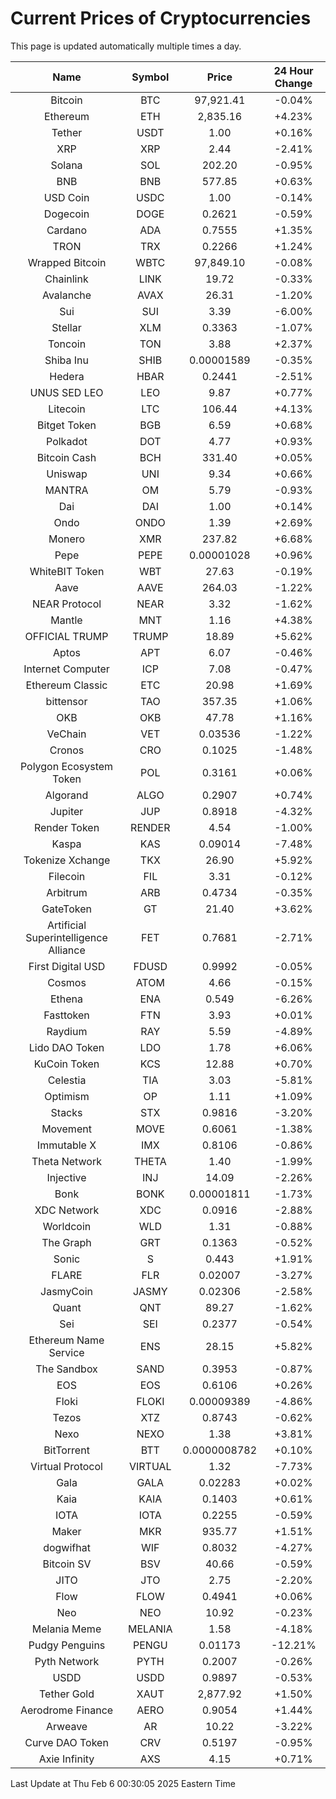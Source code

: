 # Current Prices of Cryptocurrencies
This page is updated automatically multiple times a day.

| Name | Symbol | Price | 24 Hour Change |
| :---: |:---:| :---: | :---: |
| Bitcoin | BTC | 97,921.41 | -0.04% |
| Ethereum | ETH | 2,835.16 | +4.23% |
| Tether | USDT | 1.00 | +0.16% |
| XRP | XRP | 2.44 | -2.41% |
| Solana | SOL | 202.20 | -0.95% |
| BNB | BNB | 577.85 | +0.63% |
| USD Coin | USDC | 1.00 | -0.14% |
| Dogecoin | DOGE | 0.2621 | -0.59% |
| Cardano | ADA | 0.7555 | +1.35% |
| TRON | TRX | 0.2266 | +1.24% |
| Wrapped Bitcoin | WBTC | 97,849.10 | -0.08% |
| Chainlink | LINK | 19.72 | -0.33% |
| Avalanche | AVAX | 26.31 | -1.20% |
| Sui | SUI | 3.39 | -6.00% |
| Stellar | XLM | 0.3363 | -1.07% |
| Toncoin | TON | 3.88 | +2.37% |
| Shiba Inu | SHIB | 0.00001589 | -0.35% |
| Hedera | HBAR | 0.2441 | -2.51% |
| UNUS SED LEO | LEO | 9.87 | +0.77% |
| Litecoin | LTC | 106.44 | +4.13% |
| Bitget Token | BGB | 6.59 | +0.68% |
| Polkadot | DOT | 4.77 | +0.93% |
| Bitcoin Cash | BCH | 331.40 | +0.05% |
| Uniswap | UNI | 9.34 | +0.66% |
| MANTRA | OM | 5.79 | -0.93% |
| Dai | DAI | 1.00 | +0.14% |
| Ondo | ONDO | 1.39 | +2.69% |
| Monero | XMR | 237.82 | +6.68% |
| Pepe | PEPE | 0.00001028 | +0.96% |
| WhiteBIT Token | WBT | 27.63 | -0.19% |
| Aave | AAVE | 264.03 | -1.22% |
| NEAR Protocol | NEAR | 3.32 | -1.62% |
| Mantle | MNT | 1.16 | +4.38% |
| OFFICIAL TRUMP | TRUMP | 18.89 | +5.62% |
| Aptos | APT | 6.07 | -0.46% |
| Internet Computer | ICP | 7.08 | -0.47% |
| Ethereum Classic | ETC | 20.98 | +1.69% |
| bittensor | TAO | 357.35 | +1.06% |
| OKB | OKB | 47.78 | +1.16% |
| VeChain | VET | 0.03536 | -1.22% |
| Cronos | CRO | 0.1025 | -1.48% |
| Polygon Ecosystem Token | POL | 0.3161 | +0.06% |
| Algorand | ALGO | 0.2907 | +0.74% |
| Jupiter | JUP | 0.8918 | -4.32% |
| Render Token | RENDER | 4.54 | -1.00% |
| Kaspa | KAS | 0.09014 | -7.48% |
| Tokenize Xchange | TKX | 26.90 | +5.92% |
| Filecoin | FIL | 3.31 | -0.12% |
| Arbitrum | ARB | 0.4734 | -0.35% |
| GateToken | GT | 21.40 | +3.62% |
| Artificial Superintelligence Alliance | FET | 0.7681 | -2.71% |
| First Digital USD | FDUSD | 0.9992 | -0.05% |
| Cosmos | ATOM | 4.66 | -0.15% |
| Ethena | ENA | 0.549 | -6.26% |
| Fasttoken | FTN | 3.93 | +0.01% |
| Raydium | RAY | 5.59 | -4.89% |
| Lido DAO Token | LDO | 1.78 | +6.06% |
| KuCoin Token | KCS | 12.88 | +0.70% |
| Celestia | TIA | 3.03 | -5.81% |
| Optimism | OP | 1.11 | +1.09% |
| Stacks | STX | 0.9816 | -3.20% |
| Movement | MOVE | 0.6061 | -1.38% |
| Immutable X | IMX | 0.8106 | -0.86% |
| Theta Network | THETA | 1.40 | -1.99% |
| Injective | INJ | 14.09 | -2.26% |
| Bonk | BONK | 0.00001811 | -1.73% |
| XDC Network | XDC | 0.0916 | -2.88% |
| Worldcoin | WLD | 1.31 | -0.88% |
| The Graph | GRT | 0.1363 | -0.52% |
| Sonic | S | 0.443 | +1.91% |
| FLARE | FLR | 0.02007 | -3.27% |
| JasmyCoin | JASMY | 0.02306 | -2.58% |
| Quant | QNT | 89.27 | -1.62% |
| Sei | SEI | 0.2377 | -0.54% |
| Ethereum Name Service | ENS | 28.15 | +5.82% |
| The Sandbox | SAND | 0.3953 | -0.87% |
| EOS | EOS | 0.6106 | +0.26% |
| Floki | FLOKI | 0.00009389 | -4.86% |
| Tezos | XTZ | 0.8743 | -0.62% |
| Nexo | NEXO | 1.38 | +3.81% |
| BitTorrent | BTT | 0.0000008782 | +0.10% |
| Virtual Protocol | VIRTUAL | 1.32 | -7.73% |
| Gala | GALA | 0.02283 | +0.02% |
| Kaia | KAIA | 0.1403 | +0.61% |
| IOTA | IOTA | 0.2255 | -0.59% |
| Maker | MKR | 935.77 | +1.51% |
| dogwifhat | WIF | 0.8032 | -4.27% |
| Bitcoin SV | BSV | 40.66 | -0.59% |
| JITO | JTO | 2.75 | -2.20% |
| Flow | FLOW | 0.4941 | +0.06% |
| Neo | NEO | 10.92 | -0.23% |
| Melania Meme | MELANIA | 1.58 | -4.18% |
| Pudgy Penguins | PENGU | 0.01173 | -12.21% |
| Pyth Network | PYTH | 0.2007 | -0.26% |
| USDD | USDD | 0.9897 | -0.53% |
| Tether Gold | XAUT | 2,877.92 | +1.50% |
| Aerodrome Finance | AERO | 0.9054 | +1.44% |
| Arweave | AR | 10.22 | -3.22% |
| Curve DAO Token | CRV | 0.5197 | -0.95% |
| Axie Infinity | AXS | 4.15 | +0.71% |

Last Update at Thu Feb  6 00:30:05 2025 Eastern Time